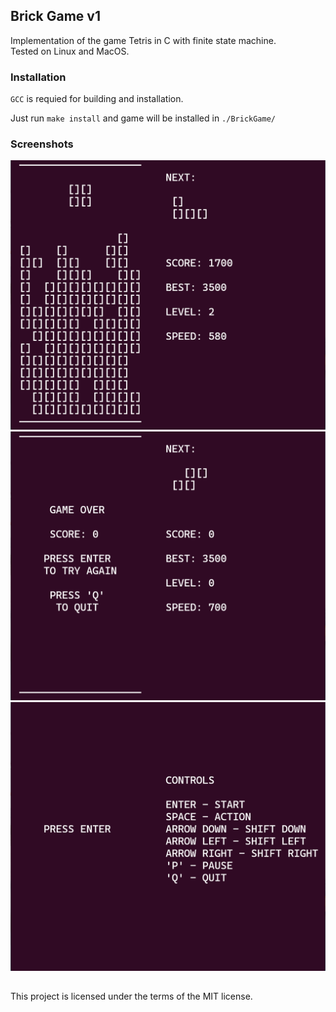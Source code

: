 ## Brick Game v1

Implementation of the game Tetris in C with finite state machine. \
Tested on Linux and MacOS.

### Installation

`GCC` is requied for building and installation.

Just run `make install` and game will be installed in `./BrickGame/`

### Screenshots

![Gameplay](/misc/screenshots/2.png) \
![Start](/misc/screenshots/1.png) \
![Game Over](/misc/screenshots/3.png)

##

This project is licensed under the terms of the MIT license.
